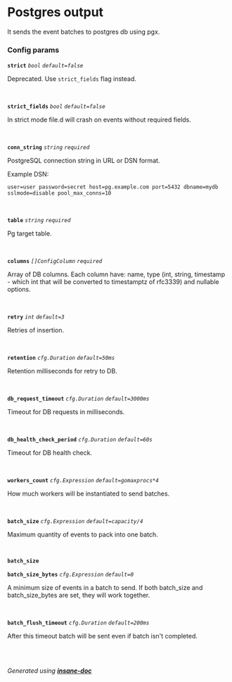 # Postgres output
It sends the event batches to postgres db using pgx.

### Config params
**`strict`** *`bool`* *`default=false`* 

Deprecated. Use `strict_fields` flag instead.

<br>

**`strict_fields`** *`bool`* *`default=false`* 

In strict mode file.d will crash on events without required fields.

<br>

**`conn_string`** *`string`* *`required`* 

PostgreSQL connection string in URL or DSN format.

Example DSN:

`user=user password=secret host=pg.example.com port=5432 dbname=mydb sslmode=disable pool_max_conns=10`

<br>

**`table`** *`string`* *`required`* 

Pg target table.

<br>

**`columns`** *`[]ConfigColumn`* *`required`* 

Array of DB columns. Each column have:
name, type (int, string, timestamp - which int that will be converted to timestamptz of rfc3339)
and nullable options.

<br>

**`retry`** *`int`* *`default=3`* 

Retries of insertion.

<br>

**`retention`** *`cfg.Duration`* *`default=50ms`* 

Retention milliseconds for retry to DB.

<br>

**`db_request_timeout`** *`cfg.Duration`* *`default=3000ms`* 

Timeout for DB requests in milliseconds.

<br>

**`db_health_check_period`** *`cfg.Duration`* *`default=60s`* 

Timeout for DB health check.

<br>

**`workers_count`** *`cfg.Expression`* *`default=gomaxprocs*4`* 

How much workers will be instantiated to send batches.

<br>

**`batch_size`** *`cfg.Expression`* *`default=capacity/4`* 

Maximum quantity of events to pack into one batch.

<br>

**`batch_size`** 
<br>

**`batch_size_bytes`** *`cfg.Expression`* *`default=0`* 

A minimum size of events in a batch to send.
If both batch_size and batch_size_bytes are set, they will work together.

<br>

**`batch_flush_timeout`** *`cfg.Duration`* *`default=200ms`* 

After this timeout batch will be sent even if batch isn't completed.

<br>


<br>*Generated using [__insane-doc__](https://github.com/vitkovskii/insane-doc)*
